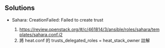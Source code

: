 Solutions
---------

- Sahara: CreationFailed: Failed to create trust

  1. https://review.openstack.org/#/c/461814/3/ansible/roles/sahara/templates/sahara.conf.j2
  2. 將 heat.conf 的 trusts_delegated_roles = heat_stack_owner 註解

